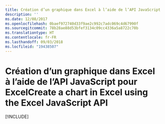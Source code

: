 ```yaml
---
title: Création d’un graphique dans Excel à l’aide de l’API JavaScript pour Excel
description: ''
ms.date: 12/08/2017
ms.openlocfilehash: 0baef972740d33f9ae2c992c7adc069c4d67990f
ms.sourcegitcommit: 78b28ae88d53bfef3134c09cc4336a5a8722c70b
ms.translationtype: HT
ms.contentlocale: fr-FR
ms.lasthandoff: 09/03/2018
ms.locfileid: "19438507"
---
```

# <a name="create-a-chart-in-excel-using-the-excel-javascript-api"></a><span data-ttu-id="52c3e-102">Création d’un graphique dans Excel à l’aide de l’API JavaScript pour Excel</span><span class="sxs-lookup"><span data-stu-id="52c3e-102">Create a chart in Excel using the Excel JavaScript API</span></span>

[!INCLUDE[](../includes/excel-tutorial-create-chart.md)]